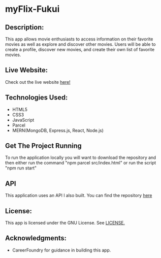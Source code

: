 # myFlix-Fukui

## Description:

This app allows movie enthusiasts to access information on their favorite movies as well as explore and discover other movies. Users will be able to create a profile, discover new movies, and create their own list of favorite movies.

## Live Website:

Check out the live website [here!](https://fukuis-flixes.netlify.app/)

## Technologies Used:

- HTML5
- CSS3
- JavaScript
- Parcel
- MERN(MongoDB, Express.js, React, Node.js)

## Get The Project Running

To run the application locally you will want to download the repository and then either run the command "npm parcel src/index.html" or run the script "npm run start"

## API

This application uses an API I also built. You can find the repository [here](https://github.com/mrfukui/myFlix_Fukui4)

## License:

This app is licensed under the GNU License. See [LICENSE.](LICENSE)

## Acknowledgments:

- CareerFoundry for guidance in building this app.
